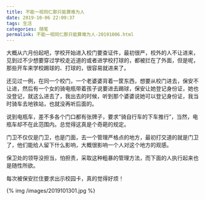 ```yaml
---
title: 不能一视同仁那只能算难为人
date: 2019-10-06 22:09:37
tags: 生活
categories: 随笔
permalink: 不能一视同仁那只能算难为人-20191006.html
---
```


大概从六月份起吧，学校开始进入校门要查证件，最初很严，校外的人不让进来，见到过不少想要穿过学校走近道的或者进学校打球的，都被拦在了外面，但是呢，那些开车来学校踢球的、打球的，很容易就进来了。

还见过一例，在同一个校门，一个老婆婆背着一筐东西，想要从校门进去，保安不让进，然后有一个女的骑电瓶带着孩子说要进去踢球，保安让她登记身份证，她也没登记，就这么进去了，我出去的时候，听到那个婆婆说她可以登记身份证，我当时骑车去地铁站，也就没再听后面的。

说到电瓶车，差不多各个门口都有张牌子，要求“骑自行车的下车推行”，当然，电瓶车却不在此范围内。总觉得这真是个奇葩的规定。

门卫不仅仅是门卫，也是门面，去一个管理严格点的地方，最初打交道的就是门卫了，他们能给人留下什么影响，大概很影响一个人对这个地方的观感。

保卫处的领导没担当，怕担责，采取这种粗暴的管理方法，而下面的人执行起来也是随性所欲。

每次被保安拦住要求出示校园卡，真的觉得好烦！

{% img /images/2019101301.jpg %}

